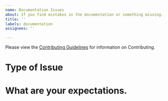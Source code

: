 ```yaml
---
name: Documentation Issues
about: If you find mistakes in the documentation or something missing.
title: ''
labels: documentation
assignees: ''

---
```

Please view the [Contributing Guidelines](https://github.com/Bluejee/Sudoku_Solver/blob/main/CONTRIBUTING.md) for information on Contributing.

# Type of Issue
<!-- What is the Issue, is there some mistake in the documentation, or is the documentation you are looking for non existent.-->

# What are your expectations.
<!-- Where did you find the mistake? What are your possible suggestions or solutions? -->
<!-- Please Elaborate on what documentation the package is missing or lacking, Be as descriptive as possible. -->
